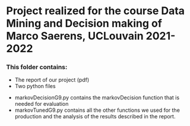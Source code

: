 # Project realized for the course Data Mining and Decision making of Marco Saerens, UCLouvain 2021-2022

### This folder contains:
- The report of our project (pdf)
- Two python files


* markovDecisionG9.py contains the markovDecision function that is needed for evaluation
* markovTunedG9.py contains all the other functions we used for the production and the analysis of the results described in the report.
